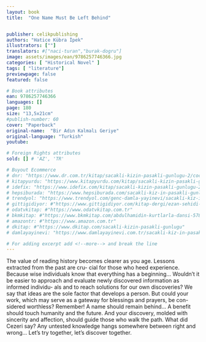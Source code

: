 ```yaml
---
layout: book
title:  "One Name Must Be Left Behind"


publisher: celikpublishing
authors: "Hatice Kübra İpek"
illustrators: [""]
translators: #["naci-turan","burak-dogru"]
image: assets/images/ean/9786257746366.jpg
categories: [ "Historical Novel" ]
tags: [ "literature"]
previewpage: false
featured: false

# Book attributes
ean: 9786257746366
languages: []
page: 180
size: "13,5x21cm"
#publish-number: 60
cover: "Paperback"
original-name:  "Bir Adın Kalmalı Geriye"
original-language: "Turkish"
youtube:

# Foreign Rights attributes
sold: [] # 'AZ', 'TR'

# Buyout Ecommerce
# dnr: "https://www.dr.com.tr/kitap/sacakli-kizin-pasakli-gunlugu-2/cocuk-ve-genclik/genclik-10-yas/roman-oyku/urunno=0001893059001"
# kitapyurdu: "https://www.kitapyurdu.com/kitap/sacakli-kizin-pasakli-gunlugu-2-/560122.html&filter_name=Sa%C3%A7akl%C4%B1+K%C4%B1z%27%C4%B1n+Pasakl%C4%B1+G%C3%BCnl%C3%BC%C4%9F%C3%BC+2"
# idefix: "https://www.idefix.com/kitap/sacakli-kizin-pasakli-gunlugu-2/cocuk-ve-genclik/genclik-10-yas/roman-oyku/urunno=0001893059001"
# hepsiburada: "https://www.hepsiburada.com/sacakli-kiz-in-pasakli-gunlugu-2-damla-yayinevi-p-HBV000012ER86"
# trendyol: "https://www.trendyol.com/genc-damla-yayinevi/sacakli-kiz-in-pasakli-gunlugu-2-p-54825777"
# gittigidiyor: #"https://www.gittigidiyor.com/kitap-dergi/ezan-sehidi-adnan-menderes_pdp_732728793"
# odatvkitap: #"https://www.odatvkitap.com.tr"
# bkmkitap: #"https://www.bkmkitap.com/abdulhamidin-kurtlarla-dansi-578226"
# amazontr: #"https://www.amazon.com.tr"
# dkitap: #"https://www.dkitap.com/sacakli-kizin-pasakli-gunlugu"
# damlayayinevi: "https://www.damlayayinevi.com.tr/sacakli-kiz-in-pasakli-gunlugu-2-bu-iste-bi-terslik-var"

# For adding excerpt add <!--more--> and break the line
---
```

The value of reading history becomes clearer as
you age. Lessons extracted from the past are cru-
cial for those who heed experience. Because wise
individuals know that everything has a beginning...
Wouldn’t it be easier to approach and evaluate
newly discovered information as informed individu-
als and to reach solutions for our own discoveries?
We say that ideas are the sole factor that develops
a person. But could your work, which may serve
as a gateway for blessings and prayers, be con-
sidered worthless? Remember! A name should
remain behind... A benefit should touch humanity
and the future. And your discovery, molded with
sincerity and affection, should guide those who
walk the path. What did Cezeri say? Any untested
knowledge hangs somewhere between right and
wrong... Let’s try together, let’s discover together.
<!--more--> 

